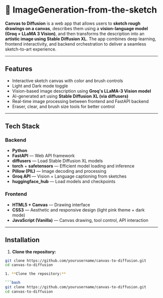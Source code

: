 # 🎨  ImageGeneration-from-the-sketch

**Canvas to Diffusion** is a web app that allows users to **sketch rough drawings on a canvas**, describes them using a **vision-language model (Groq + LLaMA 3 Vision)**, and then transforms the description into an **artistic image using Stable Diffusion XL**. The app combines deep learning, frontend interactivity, and backend orchestration to deliver a seamless sketch-to-art experience.

---

##  Features

-  Interactive sketch canvas with color and brush controls
-  Light and Dark mode toggle
-  Vision-based image description using **Groq's LLaMA-3 Vision model**
-  AI-generated art using **Stable Diffusion XL (via diffusers)**
-  Real-time image processing between frontend and FastAPI backend
-  Eraser, clear, and brush size tools for better control

---

##  Tech Stack

###  Backend
- **Python**
- **FastAPI** — Web API framework
- **diffusers** — Load Stable Diffusion XL models
- **torch** + **safetensors** — Efficient model loading and inference
- **Pillow (PIL)** — Image decoding and processing
- **Groq API** — Vision + Language captioning from sketches
- **huggingface_hub** — Load models and checkpoints

###  Frontend
- **HTML5 + Canvas** — Drawing interface
- **CSS3** — Aesthetic and responsive design (light pink theme + dark mode)
- **JavaScript (Vanilla)** — Canvas drawing, tool control, API interaction

---

##  Installation
1. **Clone the repository:**

```bash
git clone https://github.com/yourusername/canvas-to-diffusion.git
cd canvas-to-diffusion

1. **Clone the repository:**

```bash
git clone https://github.com/yourusername/canvas-to-diffusion.git
cd canvas-to-diffusion
